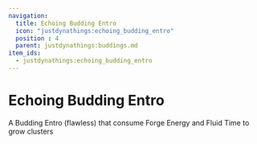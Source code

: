 ```yaml
---
navigation:
  title: Echoing Budding Entro
  icon: "justdynathings:echoing_budding_entro"
  position : 4
  parent: justdynathings:buddings.md
item_ids:
  - justdynathings:echoing_budding_entro
---
```


# Echoing Budding Entro

A Budding Entro (flawless) that consume Forge Energy and Fluid Time to grow clusters

<BlockImage id="justdynathings:echoing_budding_entro" p:alive="false" scale="4.0"/>

<BlockImage id="justdynathings:echoing_budding_entro" p:alive="true" scale="4.0"/>


<RecipeFor id="justdynathings:echoing_budding_entro" />